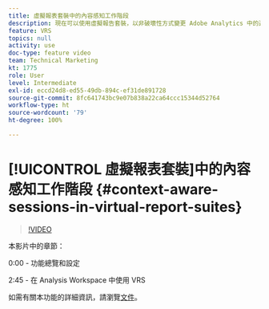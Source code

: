 ```yaml
---
title: 虛擬報表套裝中的內容感知工作階段
description: 現在可以使用虛擬報告套裝，以非破壞性方式變更 Adobe Analytics 中的造訪定義。我們說明如何做到和可用的不同選項。
feature: VRS
topics: null
activity: use
doc-type: feature video
team: Technical Marketing
kt: 1775
role: User
level: Intermediate
exl-id: eccd24d8-ed55-49db-894c-ef31de891728
source-git-commit: 8fc641743bc9e07b838a22ca64ccc15344d52764
workflow-type: ht
source-wordcount: '79'
ht-degree: 100%

---
```


# [!UICONTROL 虛擬報表套裝]中的內容感知工作階段 {#context-aware-sessions-in-virtual-report-suites}

>[!VIDEO](https://video.tv.adobe.com/v/23545/?quality=12&learn=on)

本影片中的章節：

0:00 - 功能總覽和設定

2:45 - 在 Analysis Workspace 中使用 VRS

如需有關本功能的詳細資訊，請瀏覽[文件](https://experienceleague.adobe.com/docs/analytics/components/virtual-report-suites/vrs-mobile-visit-processing.html?lang=zh-Hant)。
